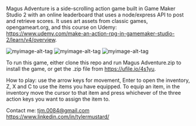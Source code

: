 Magus Adventure is a side-scrolling action game built in Game Maker Studio 2 with an online leaderboard that uses a node/express API to post and retrieve scores. It uses art assets from classic games, opengameart.org, and this course on Udemy: https://www.udemy.com/make-an-action-rpg-in-gamemaker-studio-2/learn/v4/overview. 


![myimage-alt-tag](https://i.imgur.com/Ha1tmiC.png)
![myimage-alt-tag](https://i.imgur.com/SDVyJYQ.png)
![myimage-alt-tag](https://i.imgur.com/20IJury.png)

To run this game, either clone this repo and run Magus Adventure.zip to install the game, or get the .zip file from https://ufile.io/4s1yu.  

How to play: use the arrow keys for movement, Enter to open the inventory, Z, X and C to use the items you have equipped. To equip an item, in the inventory move the cursor to that item and press whichever of the three action keys you want to assign the item to. 

Contact me: tjm.0084@gmail.com https://www.linkedin.com/in/tylermustard/
